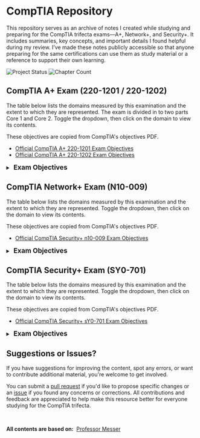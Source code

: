 # CompTIA Repository

This repository serves as an archive of notes I created while studying and preparing for the CompTIA trifecta exams—A+, Network+, and Security+. It includes summaries, key concepts, and important details I found helpful during my review. I’ve made these notes publicly accessible so that anyone preparing for the same certifications can use them as study material or a reference to support their own learning.

<p align="left">
  <img src="https://img.shields.io/badge/Status-In Progress-brightgreen?style=flat-square" alt="Project Status" />
  <img src="https://img.shields.io/badge/Current Exam-CompTIA A+-blue?style=flat-square" alt="Chapter Count" />
</p>

## CompTIA A+ Exam (220-1201 / 220-1202)

The table below lists the domains measured by this examination and the extent to which they are represented. The exam is divided in to two parts Core 1 and Core 2. Toggle the dropdown, then click on the domain to view its contents.

These objectives are copied from CompTIA's objectives PDF.

- [Official CompTIA A+ 220-1201 Exam Objectives](https://partners.comptia.org/docs/default-source/resources/comptia-a-220-1201-exam-objectives-(2-0))
- [Official CompTIA A+ 220-1202 Exam Objectives](https://partners.comptia.org/docs/default-source/resources/comptia-a-220-1202-exam-objectives-(2-0))

<details>
<summary><span style="font-size: 1.25em; font-weight: bold;">&nbsp;Exam Objectives</span></summary>

### Core 1 (220-1201)

| Domain                                      | Percentage of the Exam |
|---------------------------------------------|:-----------------------:|
| **1.0** &nbsp;&nbsp;[Mobile Devices](./CompTIA_A+/1201/MobileDevices.md) | 13% | 
| **2.0** &nbsp;&nbsp;[Networking](./CompTIA_A+/1201/Networking.md) | 23% |
| **3.0** &nbsp;&nbsp;[Hardware](./CompTIA_A+/1201/Hardware.md) | 25% |
| **4.0** &nbsp;&nbsp;[Virtualization and Cloud Computing](./CompTIA_A+/1201/Virtual&Cloud.md) | 11% |
| **5.0** &nbsp;&nbsp;[Hardware and Network Troubleshooting](./CompTIA_A+/1201/Hardware&NetworkTrob.md) | 28% |
| <div align="center">**Total**</div> | **100%** |

### Core 2 (220-1202)

| Domain                                      | Percentage of the Exam |
|---------------------------------------------|:-----------------------:|
| **1.0** &nbsp;&nbsp;[Operating Systems](./CompTIA_A+/1202/OperatingSystems.md) | 28% |
| **2.0** &nbsp;&nbsp;[Security](./CompTIA_A+/1202/Security.md) | 28% |
| **3.0** &nbsp;&nbsp;[Software Troubleshooting](./CompTIA_A+/1202/SoftwareTrob.md) | 23% |
| **4.0** &nbsp;&nbsp;[Operational Procedures](./CompTIA_A+/1202/OpProcedure.md) | 21% |
| <div align="center">**Total**</div> | **100%** |

</details>


## CompTIA Network+ Exam (N10-009)

The table below lists the domains measured by this examination and the extent to which they are represented. Toggle the dropdown, then click on the domain to view its contents.

These objectives are copied from CompTIA's objectives PDF.

- [Official CompTIA Security+ n10-009 Exam Objectives](https://partners.comptia.org/docs/default-source/resources/comptia-network-n10-009-exam-objectives-(4-0))

<details>
<summary><span style="font-size: 1.25em; font-weight: bold;">&nbsp;Exam Objectives</span></summary>

### N10-009

| Domain                                      | Percentage of the Exam |
|---------------------------------------------|:-----------------------:|
| **1.0** &nbsp;&nbsp;[Networking Concepts]() | 23% |
| **2.0** &nbsp;&nbsp;[Networking Implementation]() | 20% |
| **3.0** &nbsp;&nbsp;[Networking Operations]() | 19% |
| **4.0** &nbsp;&nbsp;[Networking Security]() | 14% |
| **5.0** &nbsp;&nbsp;[Networking Troubleshooting]() | 24% |
| <div align="center">**Total**</div> | **100%** |

</details>

## CompTIA Security+ Exam (SY0-701)


The table below lists the domains measured by this examination and the extent to which they are represented. Toggle the dropdown, then click on the domain to view its contents.

These objectives are copied from CompTIA's objectives PDF.

- [Official CompTIA Security+ sY0-701 Exam Objectives](https://assets.ctfassets.net/82ripq7fjls2/6TYWUym0Nudqa8nGEnegjG/0f9b974d3b1837fe85ab8e6553f4d623/CompTIA-Security-Plus-SY0-701-Exam-Objectives.pdf)

<details>
<summary><span style="font-size: 1.25em; font-weight: bold;">&nbsp;Exam Objectives</span></summary>

### SY0-701

| Domain                                      | Percentage of the Exam |
|---------------------------------------------|:-----------------------:|
| **1.0** &nbsp;&nbsp;[General Security Concepts]() | 12% |
| **2.0** &nbsp;&nbsp;[Threats, Vulnerabilities, and Mitigations]() | 22% |
| **3.0** &nbsp;&nbsp;[Security Architecture]() | 18% |
| **4.0** &nbsp;&nbsp;[Security Operations]() | 28% |
| **5.0** &nbsp;&nbsp;[Security Program Management and Oversight]() | 20% |
| <div align="center">**Total**</div> | **100%** |

</details>

## Suggestions or Issues?

If you have suggestions for improving the content, spot any errors, or want to contribute additional material, you're welcome to get involved.

You can submit a [pull request](https://github.com/FrancisIGP/CompTIA_Notes/pulls) if you'd like to propose specific changes or an [issue](https://github.com/FrancisIGP/CCNA-Document/issues) if you found any concerns or corrections. All contributions and feedback are appreciated to help make this resource better for everyone studying for the CompTIA trifecta.

<br>

**All contents are based on:** &nbsp;[Professor Messer](https://www.professormesser.com/)
